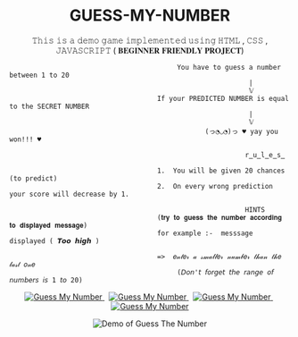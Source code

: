 <h1 align="center"> <strong> GUESS-MY-NUMBER </strong> </h1> 
  <p align="center">
 𝚃𝚑𝚒𝚜 𝚒𝚜 𝚊 𝚍𝚎𝚖𝚘 𝚐𝚊𝚖𝚎 𝚒𝚖𝚙𝚕𝚎𝚖𝚎𝚗𝚝𝚎𝚍 𝚞𝚜𝚒𝚗𝚐 𝙷𝚃𝙼𝙻 , 𝙲𝚂𝚂 , 𝙹𝙰𝚅𝙰𝚂𝙲𝚁𝙸𝙿𝚃  ( 𝐁𝐄𝐆𝐈𝐍𝐍𝐄𝐑 𝐅𝐑𝐈𝐄𝐍𝐃𝐋𝐘 𝐏𝐑𝐎𝐉𝐄𝐂𝐓)
 </p>
 
                                                             
                                                            
                                                             
                                                                    
                                              You have to guess a number between 1 to 20 
                                                                |
                                                                𝕍
                                         If your PREDICTED NUMBER is equal to the SECRET NUMBER 
                                                                |
                                                                𝕍
                                                     (っ◔◡◔)っ ♥ yay you won!!! ♥
                                                                             
                                                               r̳u̳l̳e̳s̳
                                                                      
                                         1.  You will be given 20 chances (to predict)
                                         2.  On every wrong prediction your score will decrease by 1.
                                                                 
                                                               HINTS
                                         (𝐭𝐫𝐲 𝐭𝐨 𝐠𝐮𝐞𝐬𝐬 𝐭𝐡𝐞 𝐧𝐮𝐦𝐛𝐞𝐫 𝐚𝐜𝐜𝐨𝐫𝐝𝐢𝐧𝐠 𝐭𝐨 𝐝𝐢𝐬𝐩𝐥𝐚𝐲𝐞𝐝 𝐦𝐞𝐬𝐬𝐚𝐠𝐞)
                                         for example :-  messsage displayed ( 𝙏𝙤𝙤 𝙝𝙞𝙜𝙝 )
                                                                     
                                         =>  𝑒𝓃𝓉𝑒𝓇 𝒶 𝓈𝓂𝒶𝓁𝓁𝑒𝓇 𝓃𝓊𝓂𝒷𝑒𝓇 𝓉𝒽𝒶𝓃 𝓉𝒽𝑒 𝓁𝒶𝓈𝓉 𝑜𝓃𝑒
                                              (𝘋𝘰𝘯'𝘵 𝘧𝘰𝘳𝘨𝘦𝘵 𝘵𝘩𝘦 𝘳𝘢𝘯𝘨𝘦 𝘰𝘧 𝘯𝘶𝘮𝘣𝘦𝘳𝘴 𝘪𝘴 1 𝘵𝘰 20) 
  <p align="center">                   
  <a href="https://github.com/08Gunjan/GUESS-MY-NUMBER/fork" target="blank">            
  <img src="https://img.shields.io/github/forks/08Gunjan/GUESS-MY-NUMBER?style=flat-square" alt="Guess My Number"/>
</a>&nbsp;
<a href="https://github.com/08Gunjan/GUESS-MY-NUMBER/stargazers" target="blank">
<img src="https://img.shields.io/github/stars/08Gunjan/GUESS-MY-NUMBER?style=flat-square" alt="Guess My Number"/>
</a>&nbsp;
<a href="https://github.com/08Gunjan/GUESS-MY-NUMBER/issues" target="blank">
<img src="https://img.shields.io/github/issues/08Gunjan/GUESS-MY-NUMBER?style=flat-square" alt="Guess My Number"/>
</a>&nbsp;
<a href="https://github.com/08Gunjan/GUESS-MY-NUMBER/pulls" target="blank">
<img src="https://img.shields.io/github/issues-pr/08Gunjan/GUESS-MY-NUMBER?style=flat-square" alt="Guess My Number"/>
</a>
</p>
  <p align="center">      
   <img src="./videos/new.gif" alt="Demo of Guess The Number">
   <br>
 </p> 
  
  
                                                                         

